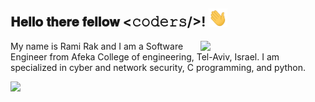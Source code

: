 <h2> 𝐇𝐞𝐥𝐥𝐨 𝐭𝐡𝐞𝐫𝐞 𝐟𝐞𝐥𝐥𝐨𝐰 <𝚌𝚘𝚍𝚎𝚛𝚜/>! <img src="https://raw.githubusercontent.com/ABSphreak/ABSphreak/master/gifs/Hi.gif" width="30px"></h2>

<img align='right' src='https://user-images.githubusercontent.com/63206167/219976674-1afd1fc9-80b2-4636-9b89-5013ee940642.gif' width='200'>

My name is Rami Rak and I am a Software Engineer from Afeka College of engineering, Tel-Aviv, Israel.
I am specialized in cyber and network security, C programming, and python.

![](https://komarev.com/ghpvc/?username=ramirak&color=blue&style=for-the-badge)
